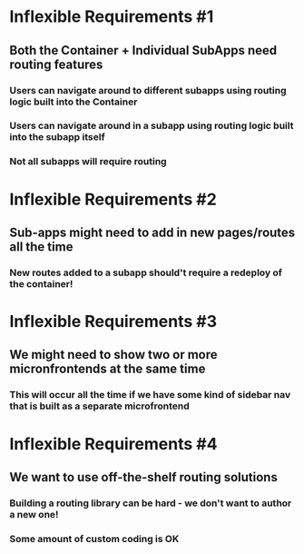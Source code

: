 # Inflexible Requirements #1

## Both the Container + Individual SubApps need routing features

### Users can navigate around to different subapps using routing logic built into the Container

### Users can navigate around in a subapp using routing logic built into the subapp itself

### Not all subapps will require routing

# Inflexible Requirements #2

## Sub-apps might need to add in new pages/routes all the time

### New routes added to a subapp should't require a redeploy of the container!

# Inflexible Requirements #3

## We might need to show two or more micronfrontends at the same time

### This will occur all the time if we have some kind of sidebar nav that is built as a separate microfrontend

# Inflexible Requirements #4

## We want to use off-the-shelf routing solutions

### Building a routing library can be hard - we don't want to author a new one!

### Some amount of custom coding is OK

